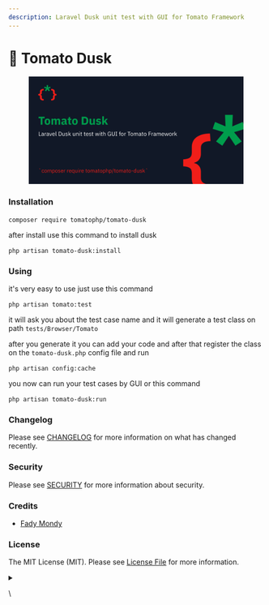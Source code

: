 ```yaml
---
description: Laravel Dusk unit test with GUI for Tomato Framework
---
```


# 🧪 Tomato Dusk

<figure><img src="../../.gitbook/assets/screenshot (9).png" alt=""><figcaption></figcaption></figure>

### Installation

```
composer require tomatophp/tomato-dusk
```

after install use this command to install dusk

```
php artisan tomato-dusk:install
```

### Using

it's very easy to use just use this command

```
php artisan tomato:test
```

it will ask you about the test case name and it will generate a test class on path `tests/Browser/Tomato`

after you generate it you can add your code and after that register the class on the `tomato-dusk.php` config file and run

```
php artisan config:cache
```

you now can run your test cases by GUI or this command

```
php artisan tomato-dusk:run
```

### Changelog

Please see [CHANGELOG](https://github.com/tomatophp/tomato-dusk/blob/master/CHANGELOG.md) for more information on what has changed recently.

### Security

Please see [SECURITY](https://github.com/tomatophp/tomato-dusk/blob/master/SECURITY.md) for more information about security.

### Credits

* [Fady Mondy](https://www.github.com/3x1io)

### License

The MIT License (MIT). Please see [License File](https://github.com/tomatophp/tomato-dusk/blob/master/LICENSE.md) for more information.

<details>

<summary></summary>



</details>

\
